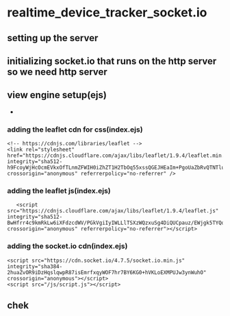 # realtime_device_tracker_socket.io

## setting up the server
## initializing socket.io that runs on the http server so we need http server
## view engine setup(ejs)

- 
### adding the leaflet cdn for css(index.ejs)
    <!-- https://cdnjs.com/libraries/leaflet -->
    <link rel="stylesheet" href="https://cdnjs.cloudflare.com/ajax/libs/leaflet/1.9.4/leaflet.min.css" integrity="sha512-h9FcoyWjHcOcmEVkxOfTLnmZFWIH0iZhZT1H2TbOq55xssQGEJHEaIm+PgoUaZbRvQTNTluNOEfb1ZRy6D3BOw==" crossorigin="anonymous" referrerpolicy="no-referrer" />

### adding the leaflet js(index.ejs)
       <script src="https://cdnjs.cloudflare.com/ajax/libs/leaflet/1.9.4/leaflet.js" integrity="sha512-BwHfrr4c9kmRkLw6iXFdzcdWV/PGkVgiIyIWLLlTSXzWQzxuSg4DiQUCpauz/EWjgk5TYQqX/kvn9pG1NpYfqg==" crossorigin="anonymous" referrerpolicy="no-referrer"></script>

### adding the socket.io cdn(index.ejs)
   <!-- https://socket.io/docs/v4/client-installation/ -->
    <script src="https://cdn.socket.io/4.7.5/socket.io.min.js" integrity="sha384-2huaZvOR9iDzHqslqwpR87isEmrfxqyWOF7hr7BY6KG0+hVKLoEXMPUJw3ynWuhO" crossorigin="anonymous"></script>
    <script src="/js/script.js"></script>


## chek